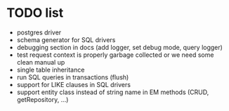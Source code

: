 # TODO list

- postgres driver
- schema generator for SQL drivers
- debugging section in docs (add logger, set debug mode, query logger)
- test request context is properly garbage collected or we need some clean manual up
- single table inheritance
- run SQL queries in transactions (flush)
- support for LIKE clauses in SQL drivers
- support entity class instead of string name in EM methods (CRUD, getRepository, ...)
